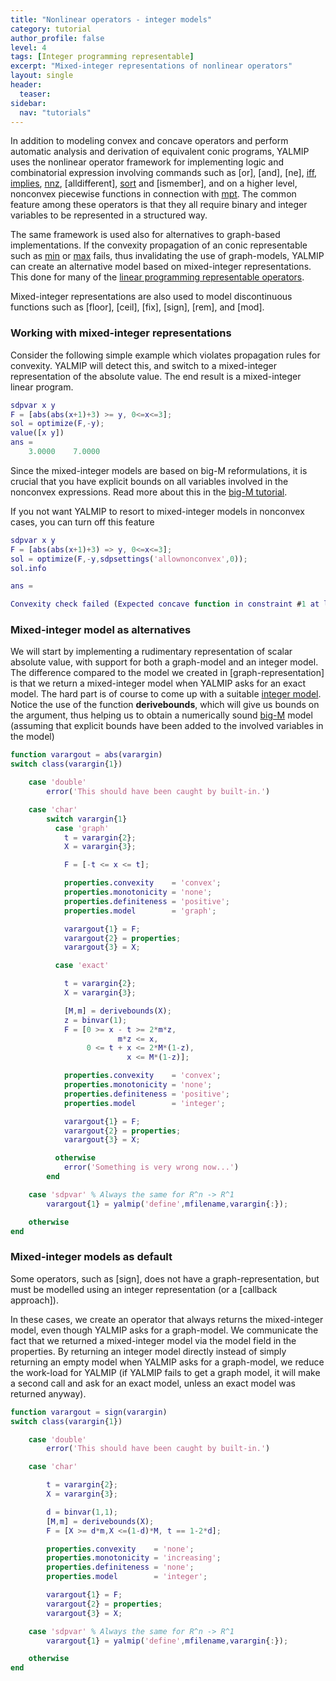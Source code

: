 ```yaml
---
title: "Nonlinear operators - integer models"
category: tutorial
author_profile: false
level: 4
tags: [Integer programming representable]
excerpt: "Mixed-integer representations of nonlinear operators"
layout: single
header:
  teaser:
sidebar:
  nav: "tutorials"
---
```


In addition to modeling convex and concave operators and perform automatic analysis and derivation of equivalent conic programs, YALMIP uses the nonlinear operator framework for implementing logic and combinatorial expression involving commands such as [or], [and], [ne], [iff](/command/iff), [implies](/command/implies), [nnz](/command/nnz), [alldifferent], [sort](/command/sort) and [ismember], and on a higher level, nonconvex piecewise functions in connection with [mpt](/solver/mpt). The common feature among these operators is that they all require binary and integer variables to be represented in a structured way.

The same framework is used also for alternatives to graph-based implementations. If the convexity propagation of an conic representable such as [min](/command/min) or [max](/command/max) fails, thus invalidating the use of graph-models, YALMIP can create an alternative model based on mixed-integer representations. This done for many of the [linear programming representable operators](/tags/#linear-programming-representable).

Mixed-integer representations are also used to model discontinuous functions such as [floor], [ceil], [fix], [sign], [rem], and [mod].

### Working with mixed-integer representations

Consider the following simple example which violates propagation rules for convexity. YALMIP will detect this, and switch to a mixed-integer representation of the absolute value. The end result is a mixed-integer linear program.

````matlab
sdpvar x y
F = [abs(abs(x+1)+3) >= y, 0<=x<=3];
sol = optimize(F,-y);
value([x y])
ans =
    3.0000    7.0000
````

Since the mixed-integer models are based on big-M reformulations, it is crucial that you have explicit bounds on all variables involved in the nonconvex expressions. Read more about this in the [big-M tutorial](/tutorials/bigmandconvexhulls).

If you not want YALMIP to resort to mixed-integer models in nonconvex cases, you can turn off this feature

````matlab
sdpvar x y
F = [abs(abs(x+1)+3) => y, 0<=x<=3];
sol = optimize(F,-y,sdpsettings('allownonconvex',0));
sol.info

ans =

Convexity check failed (Expected concave function in constraint #1 at level 1)
````


### Mixed-integer model as alternatives

We will start by implementing a rudimentary representation of scalar absolute value, with support for both a graph-model and an integer model. The difference compared to the model we created in [graph-representation] is that we return a mixed-integer model when YALMIP asks for an exact model. The hard part is of course to come up with a suitable [integer model](/tutorial/bigmandconvexhulls). Notice the use of the function **derivebounds**, which will give us bounds on the argument, thus helping us to obtain a numerically sound  [big-M](/tutorial/bigmandconvexhulls) model (assuming that explicit bounds have been added to the involved variables in the model)

````matlab
function varargout = abs(varargin)
switch class(varargin{1})    

    case 'double'
        error('This should have been caught by built-in.')

    case 'char'   
        switch varargin{1}
          case 'graph'
            t = varargin{2};
            X = varargin{3};

            F = [-t <= x <= t];

            properties.convexity    = 'convex';
            properties.monotonicity = 'none';  
            properties.definiteness = 'positive';
            properties.model        = 'graph';	  

            varargout{1} = F;
            varargout{2} = properties;
            varargout{3} = X;

          case 'exact'

            t = varargin{2};
            X = varargin{3};

            [M,m] = derivebounds(X);
            z = binvar(1);
            F = [0 >= x - t >= 2*m*z,
                        m*z <= x,
                 0 <= t + x <= 2*M*(1-z),
                          x <= M*(1-z)];

            properties.convexity    = 'convex';
            properties.monotonicity = 'none';
            properties.definiteness = 'positive';	  
            properties.model        = 'integer';

            varargout{1} = F;
            varargout{2} = properties;
            varargout{3} = X;

          otherwise
            error('Something is very wrong now...')
        end    

    case 'sdpvar' % Always the same for R^n -> R^1
        varargout{1} = yalmip('define',mfilename,varargin{:});    

    otherwise
end

````

### Mixed-integer models as default

Some operators, such as [sign], does not have a graph-representation, but must be modelled using an integer representation (or a [callback approach]).

In these cases, we create an operator that always returns the mixed-integer model, even though YALMIP asks for a graph-model. We communicate the fact that we returned a mixed-integer model via the model field in the properties. By returning an integer model directly instead of simply returning an empty model when YALMIP asks for a graph-model, we reduce the work-load for YALMIP (if YALMIP fails to get a graph model, it will make a second call and ask for an exact model, unless an exact model was returned anyway).

````matlab
function varargout = sign(varargin)
switch class(varargin{1})    

    case 'double'
        error('This should have been caught by built-in.')

    case 'char'   

        t = varargin{2};
        X = varargin{3};

        d = binvar(1,1);
        [M,m] = derivebounds(X);
        F = [X >= d*m,X <=(1-d)*M, t == 1-2*d];

        properties.convexity    = 'none';
        properties.monotonicity = 'increasing';
        properties.definiteness = 'none';	  
        properties.model        = 'integer';	  

        varargout{1} = F;
        varargout{2} = properties;
        varargout{3} = X;

    case 'sdpvar' % Always the same for R^n -> R^1
        varargout{1} = yalmip('define',mfilename,varargin{:});    

    otherwise
end
````
